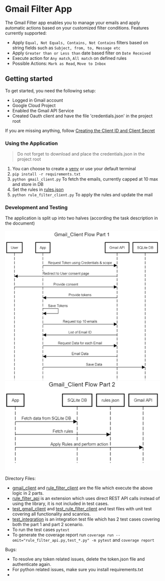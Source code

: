 # Gmail Filter App

The Gmail Filter app enables you to manage your emails and apply automatic actions based on your customized filter conditions.
Features currently supported:
- Apply `Equal, Not Equals, Contains, Not Contains` filters based on string fields such as `Subject, from, to, Message etc`
- Apply `Greater than or Less than` date based filter on `Date Received`
- Execute action for `Any match`, `All match` on defined rules
- Possible Actions: `Mark as Read`, `Move to Inbox`

## Getting started

To get started, you need the following setup:
- Logged in Gmail account
- Google Cloud Project
- Enabled the Gmail API Service
- Created Oauth client and have the file 'credentials.json' in the project root

If you are missing anything, follow [Creating the Client ID and Client Secret](https://ei.docs.wso2.com/en/latest/micro-integrator/references/connectors/gmail-connector/configuring-gmail-api/#creating-the-client-id-and-client-secret) 

### Using the Application
> Do not forget to download and place the credentials.json in the project root

1. You can choose to create a [venv](9https://sparkbyexamples.com/python/python-activate-virtual-environment-venv/) or use your default terminal
2. `pip install -r requirements.txt`
3. `python gmail_client.py` To fetch the emails, currently capped at 10 max and store in DB
4. Set the rules in [rules.json](rules.json)
5. `python rule_filter_client.py` To apply the rules and update the mail


### Development and Testing

The application is split up into two halves (according the task description in the document)
<p align="center">
  <img src="utils/Part1_flow.png" />
    <img src="utils/Part2_flow.png" />
</p>

Directory Files:
- [gmail_client](gmail_client.py) and [rule_filter_client](rule_filter_client.py) are the file which execute the above logic in 2 parts.
- [rule_filter_api](rule_filter_api.py) is an extension which uses direct REST API calls instead of using the library, it is not included in test cases.
- [test_gmail_client](test_gmail_client.py) and [test_rule_filter_client](test_rule_filter_client.py) and test files with unit test covering all functionality and scanrios.
- [test_integration](test_integration.py) is an integration test file which has 2 test cases covering both the part 1 and part 2 scenario.
- To run the test cases `pytest`
- To generate the coverage report run `coverage run --omit="rule_filter_api.py,test_*.py" -m pytest` and `coverage report`

Bugs:
- To resolve any token related issues, delete the token.json file and authenticate again.
- For python related issues, make sure you install requirements.txt
- 